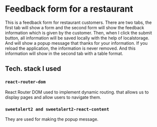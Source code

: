 #  Feedback form for a restaurant

 
This is a feedback form for restaurant customers. There are two tabs, the first tab will show a form and the second form will show the feedback information which is given by the customer. Then, when I click the submit button, all information will be saved locally with the help of localstorage. And will show a popup message that thanks for your information. If you reload the application, the information is never removed. And this information will show in the second tab with a table format.

## Tech. stack I used

### `react-router-dom`

React Router DOM used to implement dynamic routing. that allows us to display pages and allow users to navigate them. 

### `sweetalert2 and sweetalert2-react-content`

They are used for making the popup message.
